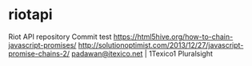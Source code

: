 # riotapi
Riot API repository
Commit test
https://html5hive.org/how-to-chain-javascript-promises/
http://solutionoptimist.com/2013/12/27/javascript-promise-chains-2/
padawan@itexico.net | 1Texico1
Pluralsight
